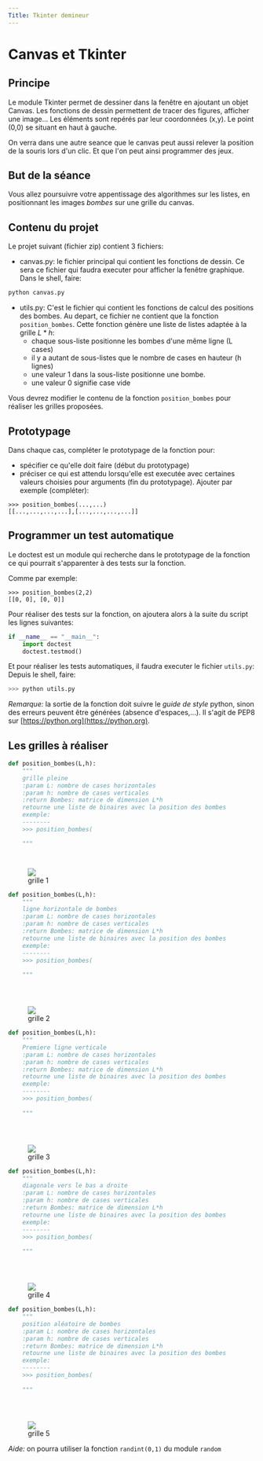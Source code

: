 ```yaml
---
Title: Tkinter demineur
---
```


# Canvas et Tkinter
## Principe
Le module Tkinter permet de dessiner dans la fenêtre en ajoutant un objet Canvas. Les fonctions de dessin permettent de tracer des figures, afficher une image... Les éléments sont repérés par leur coordonnées (x,y). Le point (0,0) se situant en haut à gauche.

On verra dans une autre seance que le canvas peut aussi relever la position de la souris lors d'un clic. Et que l'on peut ainsi programmer des jeux.

## But de la séance
Vous allez poursuivre votre appentissage des algorithmes sur les listes, en positionnant les images *bombes* sur une grille du canvas.

## Contenu du projet
Le projet suivant (fichier zip) contient 3 fichiers:

* canvas.py: le fichier principal qui contient les fonctions de dessin. Ce sera ce fichier qui faudra executer pour afficher la fenêtre graphique. Dans le shell, faire:

```python
python canvas.py
```

* utils.py: C'est le fichier qui contient les fonctions de calcul des positions des bombes. Au depart, ce fichier ne contient que la fonction `position_bombes`. Cette fonction génère une liste de listes adaptée à la grille $L*h$:
  * chaque sous-liste positionne les bombes d'une même ligne (L cases)
  * il y a autant de sous-listes que le nombre de cases en hauteur (h lignes)
  * une valeur 1 dans la sous-liste positionne une bombe. 
  * une valeur 0 signifie case vide

Vous devrez modifier le contenu de la fonction `position_bombes` pour réaliser les grilles proposées.

## Prototypage
Dans chaque cas, compléter le prototypage de la fonction pour:

* spécifier ce qu'elle doit faire (début du prototypage)
* préciser ce qui est attendu lorsqu'elle est executée avec certaines valeurs choisies pour arguments (fin du prototypage). Ajouter par exemple (compléter):

 ```
 >>> position_bombes(...,...)
 [[...,...,...,...],[...,...,...,...]]
 ```

## Programmer un test automatique
Le doctest est un module qui recherche dans le prototypage de la fonction ce qui pourrait s'apparenter à des tests sur la fonction.

Comme par exemple:

```
>>> position_bombes(2,2)
[[0, 0], [0, 0]]
```

Pour réaliser des tests sur la fonction, on ajoutera alors à la suite du script les lignes suivantes:

```python
if __name__ == "__main__":
    import doctest
    doctest.testmod()
```

Et pour réaliser les tests automatiques, il faudra executer le fichier `utils.py`: Depuis le shell, faire:

```python
>>> python utils.py
```

*Remarque:* la sortie de la fonction doit suivre le *guide de style* python, sinon des erreurs peuvent être générées (absence d'espaces,...). Il s'agit de PEP8 sur [https://python.org](https://python.org).

## Les grilles à réaliser

```python
def position_bombes(L,h):
    """
    grille pleine
    :param L: nombre de cases horizontales
    :param h: nombre de cases verticales
    :return Bombes: matrice de dimension L*h
    retourne une liste de binaires avec la position des bombes
    exemple:
    --------
    >>> position_bombes(

    """




```

<figure><div>
  <img src="../images/tkinter_mines0.png">
  <figcaption>grille 1</figcaption>
</div>
</figure>

```python
def position_bombes(L,h):
    """
    ligne horizontale de bombes
    :param L: nombre de cases horizontales
    :param h: nombre de cases verticales
    :return Bombes: matrice de dimension L*h
    retourne une liste de binaires avec la position des bombes
    exemple:
    --------
    >>> position_bombes(
    
    """





```
<figure><div>
  <img src="../images/tkinter_mines1.png">
  <figcaption>grille 2</figcaption>
</div>
</figure>

```python
def position_bombes(L,h):
    """
    Premiere ligne verticale
    :param L: nombre de cases horizontales
    :param h: nombre de cases verticales
    :return Bombes: matrice de dimension L*h
    retourne une liste de binaires avec la position des bombes
    exemple:
    --------
    >>> position_bombes(
    
    """





```

<figure><div>
  <img src="../images/tkinter_mines3.png">
  <figcaption>grille 3</figcaption>
</div>
</figure>


```python
def position_bombes(L,h):
    """
    diagonale vers le bas a droite
    :param L: nombre de cases horizontales
    :param h: nombre de cases verticales
    :return Bombes: matrice de dimension L*h
    retourne une liste de binaires avec la position des bombes
    exemple:
    --------
    >>> position_bombes(
    
    """





```

<figure><div>
  <img src="../images/tkinter_mines4.png">
  <figcaption>grille 4</figcaption>
</div>
</figure>

```python
def position_bombes(L,h):
    """
    position aléatoire de bombes
    :param L: nombre de cases horizontales
    :param h: nombre de cases verticales
    :return Bombes: matrice de dimension L*h
    retourne une liste de binaires avec la position des bombes
    exemple:
    --------
    >>> position_bombes(
    
    """





```

<figure><div>
  <img src="../images/tkinter_mines5.png">
  <figcaption>grille 5</figcaption>
</div>
</figure>

*Aide:* on pourra utiliser la fonction `randint(0,1)` du module `random`